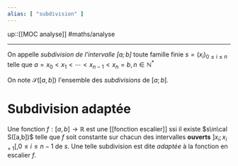 ```yaml
---
alias: [ "subdivision" ]
---
```

up::[[MOC analyse]]
#maths/analyse

----
On appelle _subdivision de l'intervalle $[a; b]$_  toute famille finie $s = (x_i)_{0\leq i\leq n}$ telle que $a = x_0 < x_1 < \cdots < x_{n-1} < x_n = b, n\in \mathbb{N}^*$

On note $\mathcal S([a, b])$ l'ensemble des _subdivisions_ de $[a;b]$.


# Subdivision adaptée
Une fonction $f: [a,b]\rightarrow \mathbb{R}$ est une [[fonction escalier]] ssi il existe $s\in\cal S([a,b])$ telle que $f$ soit constante sur chacun des intervalles **ouverts** $]x_i; x_{i+1}[, 0\leq i\leq n-1$ de $s$.
Une telle subdivision est dite _adaptée_ à la fonction en escalier $f$.



